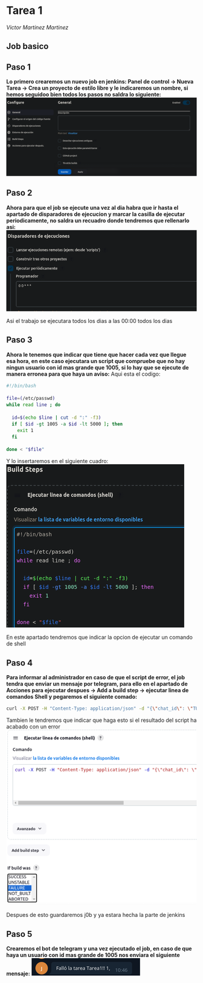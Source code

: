 # Tarea 1
*Victor Martinez Martinez*

Job basico
---

## Paso 1
**Lo primero crearemos un nuevo job en jenkins: Panel de control -> Nueva Tarea -> Crea un proyecto de estilo libre y le indicaremos un nombre, si hemos seguidoo bien todos los pasos no saldra lo siguiente:**  
![alt](./img/1.png)

## Paso 2
**Ahora para que el job se ejecute una vez al dia habra que ir hasta el apartado de disparadores de ejecucion y marcar la casilla de ejecutar periodicamente, no saldra un recuadro donde tendremos que rellenarlo asi:**
![alt](./img/2.png)

Asi el trabajo se ejecutara todos los dias a las 00:00 todos los dias

## Paso 3
**Ahora le tenemos que indicar que tiene que hacer cada vez que llegue esa hora, en este caso ejecutara un script que compruebe que no hay ningun usuario con id mas grande que 1005, si lo hay que se ejecute de manera erronea para que haya un aviso:**
Aqui esta el codigo:

```bash
#!/bin/bash

file=(/etc/passwd)
while read line ; do

  id=$(echo $line | cut -d ":" -f3) 
  if [ $id -gt 1005 -a $id -lt 5000 ]; then
    exit 1	 
  fi

done < "$file"
```

Y lo insertaremos en el siguiente cuadro:
![alt](./img/3.png)

En este apartado tendremos que indicar la opcion de ejecutar un comando de shell

## Paso 4
**Para informar al administrador en caso de que el script de error, el job tendra que enviar un mensaje por telegram, para ello en el apartado de Acciones para ejecutar despues -> Add a build step -> ejecutar linea de comandos Shell y pegaremos el siguiente comado:**
```bash
curl -X POST -H "Content-Type: application/json" -d "{\"chat_id\": \"TU_ID\", \"text\": \"Falló la tarea $JOB_NAME!! $BUILD_NUMBER,  \", \"disable_notification\": false}" TU_API
```
Tambien le tendremos que indicar que haga esto si el resultado del script ha acabado con un error 
![alt](./img/4.png)

Despues de esto guardaremos j0b y ya estara hecha la parte de jenkins

## Paso 5
**Crearemos el bot de telegram y una vez ejecutado el job, en caso de que haya un usuario con id mas grande de 1005 nos enviara el siguiente mensaje:**
![alt](./img/5.png)


